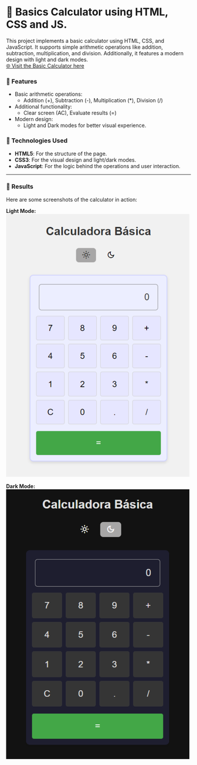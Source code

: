 #  🔢 Basics Calculator using HTML, CSS and JS.
This project implements a basic calculator using HTML, CSS, and JavaScript. It supports simple arithmetic operations like addition, subtraction, multiplication, and division. Additionally, it features a modern design with light and dark modes.
<br>[🌐 Visit the Basic Calculator here]()

### 🎯 Features
- Basic arithmetic operations:
  - Addition (+), Subtraction (-), Multiplication (*), Division (/)
- Additional functionality: 
  - Clear screen (AC), Evaluate results (=)
- Modern design:
  - Light and Dark modes for better visual experience.

### 🚀 Technologies Used
- **HTML5**: For the structure of the page.
- **CSS3**: For the visual design and light/dark modes.
- **JavaScript**: For the logic behind the operations and user interaction.
  
---
### 🟰 Results
Here are some screenshots of the calculator in action:

**Light Mode:**  
<img src="sources/light_mode.png" alt="Calculator Light Mode" style="width:500px;">

**Dark Mode:**  
<img src="sources/dark_mode.png" alt="Calculator Dark Mode" style="width:500px;">
